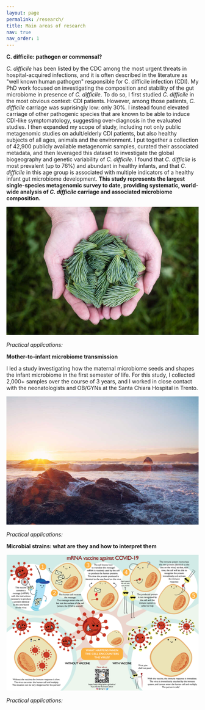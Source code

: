 ```yaml
---
layout: page
permalink: /research/
title: Main areas of research
nav: true
nav_order: 1
---
```



**C. difficile: pathogen or commensal?**

_C. difficile_ has been listed by the CDC among the most urgent threats in hospital-acquired infections, and it is often described in the literature as "well known human pathogen" responsible for C. difficile infection (CDI). My PhD work focused on investigating the composition and stability of the gut microbiome in presence of _C. difficile_. To do so, I first studied _C. difficile_ in the most obvious context: CDI patients. However, among those patients, _C. difficile_ carriage was suprisingly low: only 30%. I instead found elevated carriage of other pathogenic species that are known to be able to induce CDI-like symptomatology, suggesting over-diagnosis in the evaluated studies. I then expanded my scope of study, including not only public metagenomic studies on adult/elderly CDI patients, but also healthy subjects of all ages, animals and the environment. I put together a collection of 42,900 publicly available metagenomic samples, curated their associated metadata, and then leveraged this dataset to investigate the global biogeography and genetic variability of _C. difficile_. I found that _C. difficile_ is most prevalent (up to 76%) and abundant in healthy infants, and that _C. difficile_ in this age group is associated with multiple indicators of a healthy infant gut microbiome development. **This study represents the  largest single-species metagenomic survey to date, providing systematic, world-wide analysis of _C. difficile_ carriage and associated microbiome composition.**

![Meta-analysis overview](/assets/img/3.jpg)

_Practical applications:_


**Mother-to-infant microbiome transmission**

I led a study investigating how the maternal microbiome seeds and shapes the infant microbiome in the first semester of life. For this study, I collected 2,000+ samples over the course of 3 years, and I worked in close contact with the neonatologists and OB/GYNs at the Santa Chiara Hospital in Trento.

![Graphical abstract](/assets/img/4.jpg)

_Practical applications:_


**Microbial strains: what are they and how to interpret them**

![Microbial diversity below the species-level](/assets/img/5.jpg)

_Practical applications:_

